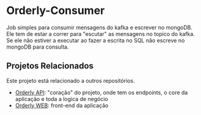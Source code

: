# Orderly-Consumer

Job simples para consumir mensagens do kafka e escrever no mongoDB. Ele tem de estar a correr para "escutar" as mensagens no topico do kafka. Se ele não estiver a executar ao fazer a escrita no SQL não escreve no mongoDB para consulta.

## Projetos Relacionados

Este projeto está relacionado a outros repositórios.

 - [Orderly API](https://github.com/DinisSimoes/Orderly-API): "coração" do projeto, onde tem os endpoints, o core da aplicação e toda a logica de negócio
 - [Orderly WEB](https://github.com/DinisSimoes/Orderly-WEB): front-end da aplicação
